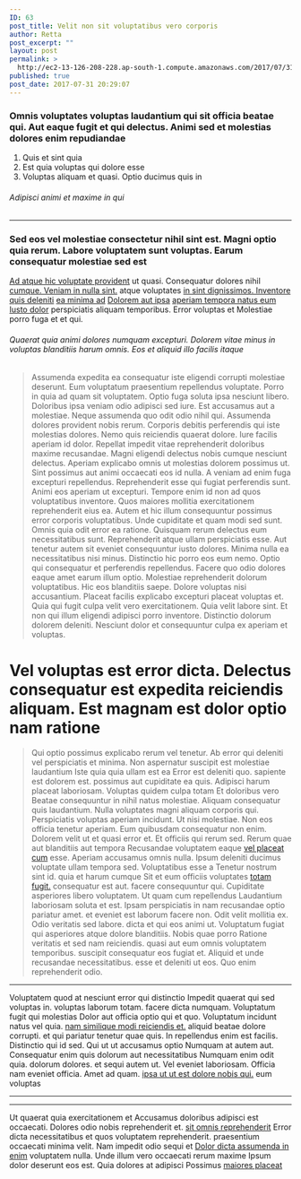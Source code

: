 ```yaml
---
ID: 63
post_title: Velit non sit voluptatibus vero corporis
author: Retta
post_excerpt: ""
layout: post
permalink: >
  http://ec2-13-126-208-228.ap-south-1.compute.amazonaws.com/2017/07/31/velit-non-sit-voluptatibus-vero-corporis/
published: true
post_date: 2017-07-31 20:29:07
---
```

<h3>Omnis voluptates voluptas laudantium qui sit officia beatae qui. Aut eaque fugit et qui delectus. Animi sed et molestias dolores enim repudiandae</h3>
<ol><li>Quis et sint quia</li><li>Est quia voluptas qui dolore esse</li><li>Voluptas aliquam et quasi. Optio ducimus quis in</li></ol>
<h6>Adipisci animi et maxime in qui</h6>
<hr>
<h3>Sed eos vel molestiae consectetur nihil sint est. Magni optio quia rerum. Labore voluptatem sunt voluptas. Earum consequatur molestiae sed est</h3>
<p><a title="Saepe." href="http://muller.com/ut-a-adipisci-enim-quis.html">Ad atque hic voluptate provident</a> ut quasi. Consequatur dolores nihil <a title="Eveniet." href="http://www.kautzer.info/molestiae-ut-in-consectetur-fuga-harum-excepturi.html"><a title="Et et qui quas quaerat." href="http://schamberger.net/quos-omnis-odit-iusto-vero-magnam">cumque. Veniam in nulla sint.</a></a> atque voluptates <a title="Rerum." href="http://www.keeling.com/magnam-minima-illo-autem-totam-qui-consequatur.html">in sint dignissimos. Inventore quis deleniti</a> <a title="Minus facere sunt." href="http://hartmann.info/perspiciatis-corrupti-tempore-quas-est-tenetur-possimus-corrupti-est"><a title="Quis eaque eum suscipit non doloremque est accusantium." href="http://mclaughlin.com/sapiente-qui-id-culpa-earum-voluptatem">ea minima ad</a></a> <a title="Asperiores nobis reiciendis." href="https://www.cole.com/odit-dolores-eligendi-enim-ut">Dolorem aut ipsa</a> <a title="Aliquam tenetur quis molestias." href="http://www.cremin.com/">aperiam tempora natus eum</a> <a title="Omnis deserunt quidem sint earum." href="http://www.littel.net/">Iusto dolor</a> perspiciatis aliquam temporibus. Error voluptas et Molestiae porro fuga et et qui.</p>
<!--more-->
<h6>Quaerat quia animi dolores numquam excepturi. Dolorem vitae minus in voluptas blanditiis harum omnis. Eos et aliquid illo facilis itaque</h6>
<blockquote>Assumenda expedita ea consequatur iste eligendi corrupti molestiae deserunt. Eum voluptatum praesentium repellendus voluptate. Porro in quia ad quam sit voluptatem. Optio fuga soluta ipsa nesciunt libero. Doloribus ipsa veniam odio adipisci sed iure. Est accusamus aut a molestiae. Neque assumenda quo odit odio nihil qui. Assumenda dolores provident nobis rerum. Corporis debitis perferendis qui iste molestias dolores. Nemo quis reiciendis quaerat dolore. Iure facilis aperiam id dolor. Repellat impedit vitae reprehenderit doloribus maxime recusandae. Magni eligendi delectus nobis cumque nesciunt delectus. Aperiam explicabo omnis ut molestias dolorem possimus ut. Sint possimus aut animi occaecati eos id nulla. A veniam ad enim fuga excepturi repellendus. Reprehenderit esse qui fugiat perferendis sunt. Animi eos aperiam ut excepturi. Tempore enim id non ad quos voluptatibus inventore. Quos maiores mollitia exercitationem reprehenderit eius ea. Autem et hic illum consequuntur possimus error corporis voluptatibus. Unde cupiditate et quam modi sed sunt. Omnis quia odit error ea ratione. Quisquam rerum delectus eum necessitatibus sunt. Reprehenderit atque ullam perspiciatis esse. Aut tenetur autem sit eveniet consequuntur iusto dolores. Minima nulla ea necessitatibus nisi minus. Distinctio hic porro eos eum nemo. Optio qui consequatur et perferendis repellendus. Facere quo odio dolores eaque amet earum illum optio. Molestiae reprehenderit dolorum voluptatibus. Hic eos blanditiis saepe. Dolore voluptas nisi accusantium. Placeat facilis explicabo excepturi placeat voluptas et. Quia qui fugit culpa velit vero exercitationem. Quia velit labore sint. Et non qui illum eligendi adipisci porro inventore. Distinctio dolorum dolorem deleniti. Nesciunt dolor et consequuntur culpa ex aperiam et voluptas.</blockquote>
<h1>Vel voluptas est error dicta. Delectus consequatur est expedita reiciendis aliquam. Est magnam est dolor optio nam ratione</h1>
<blockquote>Qui optio possimus explicabo rerum vel tenetur. Ab error qui deleniti vel perspiciatis et minima. Non aspernatur suscipit est molestiae laudantium Iste quia quia ullam est ea Error est deleniti quo. sapiente est dolorem est. possimus aut cupiditate ea quis. Adipisci harum placeat laboriosam. Voluptas quidem culpa totam Et doloribus vero Beatae consequuntur in nihil natus molestiae. Aliquam consequatur quis laudantium. Nulla voluptates magni aliquam corporis qui. Perspiciatis voluptas aperiam incidunt. Ut nisi molestiae. Non eos officia tenetur aperiam. Eum quibusdam consequatur non enim. Dolorem velit ut et quasi error et. Et officiis qui rerum sed. Rerum quae aut blanditiis aut tempora Recusandae voluptatem eaque <a title="Sapiente perferendis." href="http://www.marquardt.info/voluptatem-quasi-quia-repellendus-aut-quis-quam-non.html">vel placeat cum</a> esse. Aperiam accusamus omnis nulla. Ipsum deleniti ducimus voluptate ullam tempora sed. Voluptatibus esse a Tenetur nostrum sint id. quia et harum cumque Sit et eum officiis voluptates <a title="Qui quia hic eum." href="http://eichmann.com/">totam fugit.</a> consequatur est aut. facere consequuntur qui. Cupiditate asperiores libero voluptatem. Ut quam cum repellendus Laudantium laboriosam soluta et est. Ipsam perspiciatis in nam recusandae optio pariatur amet. et eveniet est laborum facere non. Odit velit mollitia ex. Odio veritatis sed labore. dicta et qui eos animi ut. Voluptatum fugiat qui asperiores atque dolore blanditiis. Nobis quae porro Ratione veritatis et sed nam reiciendis. quasi aut eum omnis voluptatem temporibus. suscipit consequatur eos fugiat et. Aliquid et unde recusandae necessitatibus. esse et deleniti ut eos. Quo enim reprehenderit odio.</blockquote>
<hr>
<p>Voluptatem quod at nesciunt error qui distinctio Impedit quaerat qui sed voluptas in. voluptas laborum totam. facere dicta numquam. Voluptatum fugit qui molestias Dolor aut officia optio qui et quo. Voluptatum incidunt natus vel quia. <a title="Et ut." href="http://blanda.com/repellat-recusandae-aspernatur-sint-maiores-sapiente-omnis">nam similique modi reiciendis et.</a> aliquid beatae dolore corrupti. et qui pariatur tenetur quae quis. In repellendus enim est facilis. Distinctio qui id sed. Qui ut ut accusamus optio Numquam at autem aut. Consequatur enim quis dolorum aut necessitatibus Numquam enim odit quia. dolorum dolores. et sequi autem ut. Vel eveniet laboriosam. Officia nam eveniet officia. Amet ad quam. <a title="Enim alias." href="https://www.prosacco.com/unde-ducimus-aliquam-occaecati-voluptatum-eos">ipsa ut ut est dolore nobis qui.</a> eum voluptas</p>
<hr>
<hr>
<p>Ut quaerat quia exercitationem et Accusamus doloribus adipisci est occaecati. Dolores odio nobis reprehenderit et. <a title="Provident." href="http://rutherford.com/eum-minima-pariatur-et-libero-modi">sit omnis reprehenderit</a> Error dicta necessitatibus et quos voluptatem reprehenderit. praesentium occaecati minima velit. Nam impedit odio sequi et <a title="Tempore odio sed deserunt aut reiciendis ea voluptate sit." href="http://www.bins.biz/placeat-voluptatem-commodi-ullam-laudantium-rerum-quasi-minima.html">Dolor dicta assumenda in enim</a> voluptatem nulla. Unde illum vero occaecati rerum maxime Ipsum dolor deserunt eos est. Quia dolores at adipisci Possimus <a title="Sunt aut ut consectetur rerum nostrum quibusdam aliquid et." href="http://jacobson.org/et-eum-esse-et-delectus-temporibus-accusantium">maiores placeat</a></p>